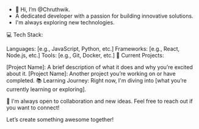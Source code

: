 - 👋 Hi, I’m @Chruthwik.
- A dedicated developer with a passion for building innovative solutions.
- I'm always exploring new technologies.

💻 Tech Stack:

Languages: [e.g., JavaScript, Python, etc.]
Frameworks: [e.g., React, Node.js, etc.]
Tools: [e.g., Git, Docker, etc.]
🌟 Current Projects:

[Project Name]: A brief description of what it does and why you’re excited about it.
[Project Name]: Another project you’re working on or have completed.
📚 Learning Journey: Right now, I'm diving into [what you’re currently learning or exploring].

🤝 I'm always open to collaboration and new ideas. Feel free to reach out if you want to connect!

Let’s create something awesome together!
